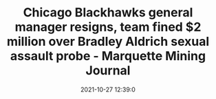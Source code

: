 ---
"title": "Chicago Blackhawks general manager resigns, team fined $2 million over Bradley Aldrich sexual assault probe - Marquette Mining Journal"
"date": "2021-10-27 12:39:0"
"feed_name": "GOOGLENEWSMINING"
"feed_website": "https://news.google.com/search?q=mining%2Bincident&hl=en-US&gl=US&ceid=US:en"
"feed_rss": "https://news.google.com/rss/search?q=mining%2Bincident&hl=en-US&gl=US&ceid=US:en"
"link": "https://www.miningjournal.net/sports/local-sports/2021/10/chicago-blackhawks-general-manager%E2%80%88resigns-team-fined-2-million-over-bradley-aldrich-sexual-assault-probe/"
"source": "{'href': 'https://www.miningjournal.net', 'title': 'Marquette Mining Journal'}"
"file": "_posts/2021-1-1-21e93a74a8cc33f651357868375d344f68b83865.md"
"accident": "0"
"drilling": "0"
"dead": "0"
"injured": "0"
"arrested": "0"
"place": "unknown place"
"where": "unknown site"
"causes": "unknown"
"place_uri": "unknown place"
---